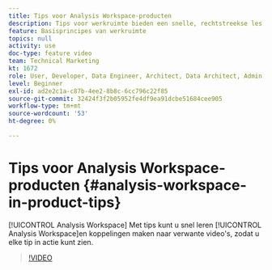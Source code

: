 ```yaml
---
title: Tips voor Analysis Workspace-producten
description: Tips voor werkruimte bieden een snelle, rechtstreekse les in Analysis Workspace en bevatten koppelingen naar verwante video's, zodat u elke tip in actie kunt zien.
feature: Basisprincipes van werkruimte
topics: null
activity: use
doc-type: feature video
team: Technical Marketing
kt: 1672
role: User, Developer, Data Engineer, Architect, Data Architect, Admin, Leader
level: Beginner
exl-id: ad2e2c1a-c87b-4ee2-8b8c-6cc796c22f85
source-git-commit: 32424f3f2b05952fe4df9ea91dcbe51684cee905
workflow-type: tm+mt
source-wordcount: '53'
ht-degree: 0%

---
```


# Tips voor Analysis Workspace-producten {#analysis-workspace-in-product-tips}

[!UICONTROL Analysis Workspace] Met tips kunt u snel leren  [!UICONTROL Analysis Workspace]en koppelingen maken naar verwante video&#39;s, zodat u elke tip in actie kunt zien.

>[!VIDEO](https://video.tv.adobe.com/v/23135/?quality=12)
